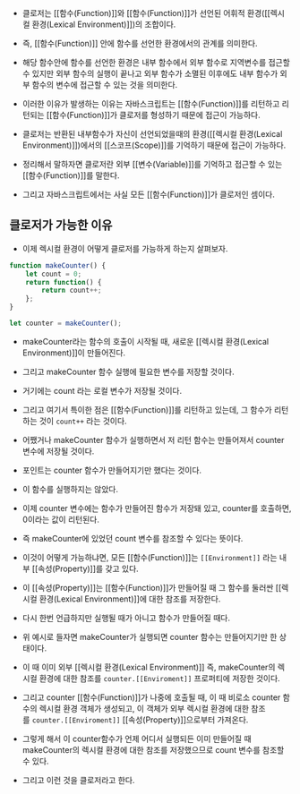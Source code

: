 - 클로저는 [[함수(Function)]]와 [[함수(Function)]]가 선언된 어휘적 환경([[렉시컬 환경(Lexical Environment)]])의 조합이다.

- 즉, [[함수(Function)]] 안에 함수를 선언한 환경에서의 관계를 의미한다.

- 해당 함수안에 함수를 선언한 환경은 내부 함수에서 외부 함수로 지역변수를 접근할 수 있지만 외부 함수의 실행이 끝나고 외부 함수가 소멸된 이후에도 내부 함수가 외부 함수의 변수에 접근할 수 있는 것을 의미한다.

- 이러한 이유가 발생하는 이유는 자바스크립트는 [[함수(Function)]]를 리턴하고 리턴되는 [[함수(Function)]]가 클로저를 형성하기 때문에 접근이 가능하다.
- 클로저는 반환된 내부함수가 자신이 선언되었을때의 환경([[렉시컬 환경(Lexical Environment)]])에서의 [[스코프(Scope)]]를 기억하기 때문에 접근이 가능하다.

- 정리해서 말하자면 클로저란 외부 [[변수(Variable)]]를 기억하고 접근할 수 있는 [[함수(Function)]]를 말한다.
- 그리고 자바스크립트에서는 사실 모든 [[함수(Function)]]가 클로저인 셈이다.


## 클로저가 가능한 이유

- 이제 렉시컬 환경이 어떻게 클로저를 가능하게 하는지 살펴보자.

```js
function makeCounter() {
	let count = 0;   
	return function() {    
		return count++;  
	};
}

let counter = makeCounter();
```

- makeCounter라는 함수의 호출이 시작될 때, 새로운 [[렉시컬 환경(Lexical Environment)]]이 만들어진다.

- 그리고 makeCounter 함수 실행에 필요한 변수를 저장할 것이다. 
- 거기에는 count 라는 로컬 변수가 저장될 것이다.

- 그리고 여기서 특이한 점은 [[함수(Function)]]를 리턴하고 있는데, 그 함수가 리턴하는 것이 `count++` 라는 것이다. 

- 어쨌거나 makeCounter 함수가 실행하면서 저 리턴 함수는 만들어져서 counter 변수에 저장될 것이다. 
- 포인트는 counter 함수가 만들어지기만 했다는 것이다. 
- 이 함수를 실행하지는 않았다.

- 이제 counter 변수에는 함수가 만들어진 함수가 저장돼 있고, counter를 호출하면, 0이라는 값이 리턴된다.

- 즉 makeCounter에 있었던 count 변수를 참조할 수 있다는 뜻이다.

- 이것이 어떻게 가능하냐면, 모든 [[함수(Function)]]는 `[[Environment]]` 라는 내부 [[속성(Property)]]를 갖고 있다.

- 이 [[속성(Property)]]는 [[함수(Function)]]가 만들어질 때 그 함수를 둘러싼 [[렉시컬 환경(Lexical Environment)]]에 대한 참조를 저장한다.

- 다시 한번 언급하지만 실행될 때가 아니고 함수가 만들어질 때다.
- 위 예시로 들자면 makeCounter가 실행되면 counter 함수는 만들어지기만 한 상태이다. 
- 이 때 이미 외부 [[렉시컬 환경(Lexical Environment)]] 즉, makeCounter의 렉시컬 환경에 대한 참조를 `counter.[[Enviroment]]` 프로퍼티에 저장한 것이다.

- 그리고 counter [[함수(Function)]]가 나중에 호출될 때, 이 때 비로소 counter 함수의 렉시컬 환경 객체가 생성되고, 이 객체가 외부 렉시컬 환경에 대한 참조를 `counter.[[Enviroment]]` [[속성(Property)]]으로부터 가져온다.
- 그렇게 해서 이 counter함수가 언제 어디서 실행되든 이미 만들어질 때 makeCounter의 렉시컬 환경에 대한 참조를 저장했으므로 count 변수를 참조할 수 있다.

- 그리고 이런 것을 클로저라고 한다.
